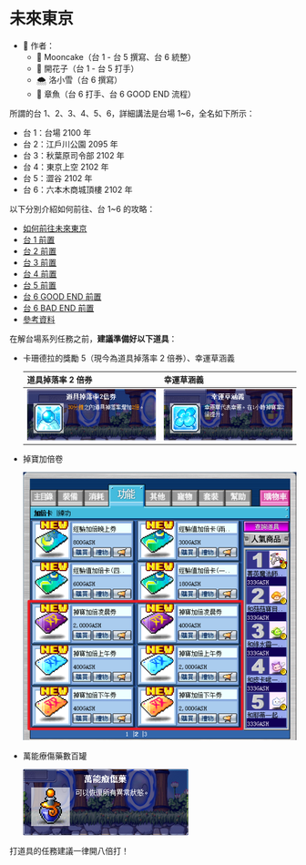 # 未來東京

- 📝 作者：
  - 🥮 Mooncake（台 1 - 台 5 撰寫、台 6 統整）
  - 🥀 開花子（台 1 - 台 5 打手）
  - 🌨️ 洛小雪（台 6 撰寫）
  - 🐙 章魚（台 6 打手、台 6 GOOD END 流程）

所謂的台 1、2、3、4、5、6，詳細講法是台場 1~6，全名如下所示：

- 台 1：台場 2100 年
- 台 2：江戶川公園 2095 年
- 台 3：秋葉原司令部 2102 年
- 台 4：東京上空 2102 年
- 台 5：澀谷 2102 年
- 台 6：六本木商城頂樓 2102 年

以下分別介紹如何前往、台 1~6 的攻略：

- [如何前往未來東京]()
- [台 1 前置]()
- [台 2 前置]()
- [台 3 前置]()
- [台 4 前置]()
- [台 5 前置]()
- [台 6 GOOD END 前置]()
- [台 6 BAD END 前置]()
- [參考資料]()

在解台場系列任務之前，**建議準備好以下道具**：

- 卡珊德拉的獎勵 5（現今為道具掉落率 2 倍券）、幸運草涵義

  | 道具掉落率 2 倍券 | 幸運草涵義       |
  |-----------------|-----------------|
  | ![1](1.png)     | ![2](2.png)     |

- 掉寶加倍卷

  ![3](3.png)

- 萬能療傷藥數百罐

  ![4](4.png)

打道具的任務建議一律開八倍打！

